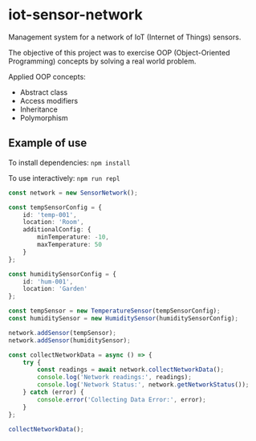 # iot-sensor-network

Management system for a network of IoT (Internet of Things) sensors.

The objective of this project was to exercise OOP (Object-Oriented Programming) concepts by solving a real world problem.

Applied OOP concepts:

- Abstract class
- Access modifiers
- Inheritance
- Polymorphism

## Example of use

To install dependencies: `npm install`

To use interactively: `npm run repl`

```typescript
const network = new SensorNetwork();

const tempSensorConfig = {
    id: 'temp-001',
    location: 'Room',
    additionalConfig: {
        minTemperature: -10,
        maxTemperature: 50
    }
};

const humiditySensorConfig = {
    id: 'hum-001',
    location: 'Garden'
};

const tempSensor = new TemperatureSensor(tempSensorConfig);
const humiditySensor = new HumiditySensor(humiditySensorConfig);

network.addSensor(tempSensor);
network.addSensor(humiditySensor);

const collectNetworkData = async () => {
    try {
        const readings = await network.collectNetworkData();
        console.log('Network readings:', readings);
        console.log('Network Status:', network.getNetworkStatus());
    } catch (error) {
        console.error('Collecting Data Error:', error);
    }
};

collectNetworkData();
```
